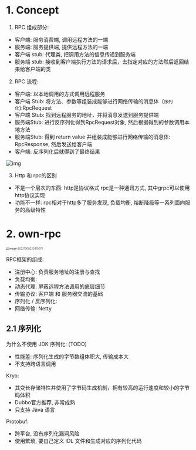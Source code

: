 # 1. Concept

1. RPC 组成部分:

- 客户端: 服务消费端, 调用远程方法的一端
- 服务端: 服务提供端, 提供远程方法的一端
- 客户端 stub: 代理类, 把调用方法的信息传递到服务端
- 服务端 stub: 接收到客户端执行方法的请求后，去指定对应的方法然后返回结果给客户端的类 

2. RPC 流程:

- 客户端: 以本地调用的方式调用远程服务
- 客户端 Stub: 将方法、参数等组装成能够进行网络传输的消息体（`序列化`):RpcRequest
- 客户端 Stub: 找到远程服务的地址，并将消息发送到服务提供端
- 服务端Stub: 进行反序列化得到RpcRequest对象, 然后根据得到的参数调用本地方法
- 服务端Stub: 得到 return value 并组装成能够进行网络传输的消息体: RpcResponse, 然后发送给客户端
- 客户端: 反序列化后就得到了最终结果

![img](https://www.yuque.com/api/filetransfer/images?url=http%3A%2F%2Fmy-blog-to-use.oss-cn-beijing.aliyuncs.com%2F18-12-6%2F37345851.jpg&sign=3e74c7dc34e427a81a470b333ab1a4fc2e33a3f410400c5ff07b69ab9d83bf96)

3. Http 和 rpc的区别

- 不是一个层次的东西: http是协议格式 rpc是一种通讯方式, 其中grpc可以使用http协议实现
- 功能不一样: rpc相对于http多了服务发现, 负载均衡, 熔断降级等一系列面向服务的高级特性

# 2. own-rpc

<img src="https://aikaid-img.oss-cn-shanghai.aliyuncs.com/img-2022/image-20221008222415071.png" alt="image-20221008222415071" style="zoom:50%;" />

RPC框架的组成:

- 注册中心: 负责服务地址的注册与查找
- 负载均衡: 
- 动态代理: 屏蔽远程方法调用的底层细节
- 传输协议: 客户端 和 服务器交流的基础
- 序列化 / 反序列化:
- 网络传输: Netty

## 2.1 序列化

为什么不使用 JDK 序列化: (TODO)

- 性能差: 序列化生成的字节数组体积大, 传输成本大
- 不支持跨语言调用

Kryo:

- 其变长存储特性并使用了字节码生成机制，拥有较高的运行速度和较小的字节码体积
- Dubbo官方推荐, 非常成熟
- 只支持 Java 语言

Protobuf:

- 跨平台, 没有序列化漏洞风险
- 使用繁琐, 要自己定义 IDL 文件和生成对应的序列化代码
